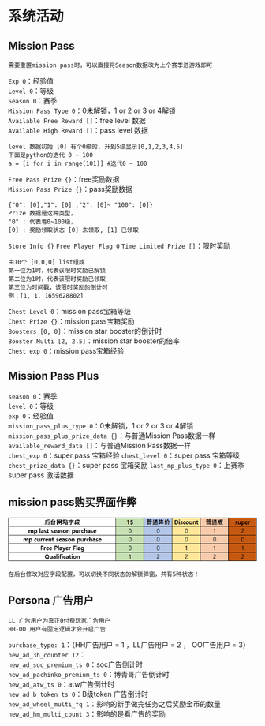 # 系统活动

## Mission Pass

    需要重置mission pass时，可以直接将Season数据改为上个赛季进游戏即可  

`Exp 0`：经验值  
`Level 0`：等级  
`Season 0`：赛季  
`Mission Pass Type 0`：0未解锁，1 or 2 or 3 or 4解锁  
`Available Free Reward []`：free level 数据  
`Available High Reward []`：pass level 数据

    level 数据初始 [0] 有个0级的, 升到5级显示[0,1,2,3,4,5]
    下面是python的迭代 0 ~ 100
    a = [i for i in range(101)] #迭代0 ~ 100
`Free Pass Prize {}`：free奖励数据  
`Mission Pass Prize {}`：pass奖励数据  
    
    {"0": [0],"1": [0] ,"2": [0]~ "100": [0]} 
    Prize 数据是这种类型，
    "0" : 代表着0~100级，
    [0] : 奖励领取状态 [0] 未领取, [1] 已领取
`Store Info {}`
`Free Player Flag 0`
`Time Limited Prize []`：限时奖励

    由10个 [0,0,0] list组成
    第一位为1时，代表该限时奖励已解锁
    第二位为1时，代表该限时奖励已领取
    第三位为时间戳，该限时奖励的倒计时
    例：[1, 1, 1659628802]

`Chest Level 0`：mission pass宝箱等级  
`Chest Prize {}`：mission pass宝箱奖励  
`Boosters [0, 0]`：mission star booster的倒计时  
`Booster Multi [2, 2.5]`：mission star booster的倍率  
`Chest exp 0`：mission pass宝箱经验

## Mission Pass Plus
`season 0`：赛季  
`level 0`：等级  
`exp 0`：经验值  
`mission_pass_plus_type 0`：0未解锁，1 or 2 or 3 or 4解锁  
`mission_pass_plus_prize_data {}`：与普通Mission Pass数据一样  
`available_reward_data []`：与普通Mission Pass数据一样  
`chest_exp 0`：super pass 宝箱经验
`chest_level 0`：super pass 宝箱等级
`chest_prize_data {}`：super pass 宝箱奖励
`last_mp_plus_type 0`：上赛季 super pass 激活数据

## mission pass购买界面作弊
![解锁弹窗配置](images/S_mission_pass_boost.png)  

    在后台修改对应字段配置，可以切换不同状态的解锁弹窗，共有5种状态！

## Persona 广告用户

    LL 广告用户为真正0付费玩家广告用户
    HH-OO 用户有固定逻辑才会开启广告
    
`purchase_type: 1`：（HH广告用户 = 1 ，LL广告用户 = 2 ， OO广告用户 = 3）  
`new_ad_3h_counter 12`：  
`new_ad_soc_premium_ts 0`：soc广告倒计时  
`new_ad_pachinko_premium_ts 0`：博青哥广告倒计时  
`new_ad_atw_ts 0`：atw广告倒计时  
`new_ad_b_token_ts 0`：B级token 广告倒计时  
`new_ad_wheel_multi_fq 1`：影响的新手做完任务之后奖励金币的数量   
`new_ad_hm_multi_count 3`：影响的是看广告的奖励  